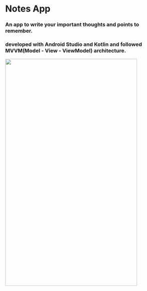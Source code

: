 # Notes App

### An app to write your important thoughts and points to remember.
### developed with Android Studio and Kotlin and followed MVVM(Model - View - ViewModel) architecture.

<img src="https://user-images.githubusercontent.com/63111608/120229339-8e05d180-c26a-11eb-9a00-6ff7fac1bd7e.jpeg" width="420" height="720" align="top"> 
